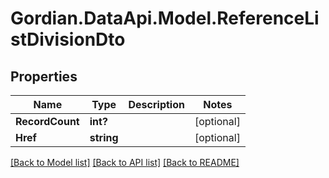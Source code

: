 # Gordian.DataApi.Model.ReferenceListDivisionDto
## Properties

Name | Type | Description | Notes
------------ | ------------- | ------------- | -------------
**RecordCount** | **int?** |  | [optional] 
**Href** | **string** |  | [optional] 

[[Back to Model list]](../README.md#documentation-for-models) [[Back to API list]](../README.md#documentation-for-api-endpoints) [[Back to README]](../README.md)

